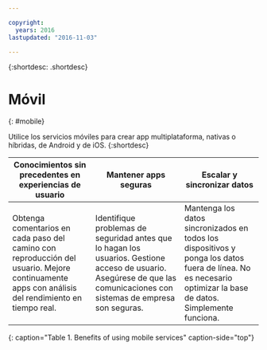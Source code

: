 ```yaml
---

copyright:
  years: 2016
lastupdated: "2016-11-03"

---
```



{:shortdesc: .shortdesc}

# Móvil
{: #mobile}

Utilice los servicios móviles para crear app multiplataforma, nativas o híbridas, de Android y de iOS.
{:shortdesc}


Conocimientos sin precedentes en experiencias de usuario | Mantener apps seguras | Escalar y sincronizar datos
---- | ---- | ----
Obtenga comentarios en cada paso del camino con reproducción del usuario. Mejore continuamente apps con análisis del rendimiento en tiempo real. | Identifique problemas de seguridad antes que lo hagan los usuarios. Gestione acceso de usuario. Asegúrese de que las comunicaciones con sistemas de empresa son seguras. | Mantenga los datos sincronizados en todos los dispositivos y ponga los datos fuera de línea. No es necesario optimizar la base de datos. Simplemente funciona.
{: caption="Table 1. Benefits of using mobile services" caption-side="top"}
